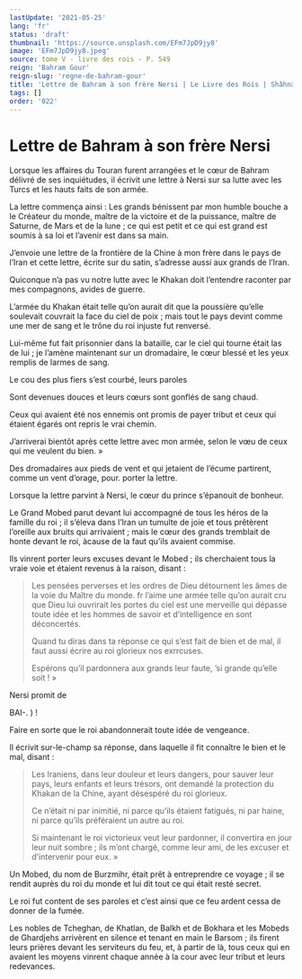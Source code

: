 ```yaml
---
lastUpdate: '2021-05-25'
lang: 'fr'
status: 'draft'
thumbnail: 'https://source.unsplash.com/EFm7JpD9jy8'
image: 'EFm7JpD9jy8.jpeg'
source: tome V - livre des rois - P. 549
reign: 'Bahram Gour'
reign-slug: 'regne-de-bahram-gour'
title: 'Lettre de Bahram à son frère Nersi | Le Livre des Rois | Shâhnâmeh'
tags: []
order: '022'
---
```


<!-- LTeX: language=fr -->

# Lettre de Bahram à son frère Nersi

Lorsque les affaires du Touran furent arrangées et le cœur de Bahram délivré de ses inquiétudes, il écrivit une lettre à Nersi sur sa lutte avec les Turcs et les hauts faits de son armée.

La lettre commença ainsi : Les grands bénissent par mon humble bouche a le Créateur du monde, maître de la victoire et de la puissance, maître de Saturne, de Mars et de la lune ; ce qui est petit et ce qui est grand est soumis à sa loi et l’avenir est dans sa main.

J’envoie une lettre de la frontière de la Chine à mon frère dans le pays de l’Iran et cette lettre, écrite sur du satin, s’adresse aussi aux grands de l’Iran.

Quiconque n’a pas vu notre lutte avec le Khakan doit l’entendre raconter par mes compagnons, avides de guerre.

L’armée du Khakan était telle qu’on aurait dit que la poussière qu’elle soulevait couvrait la face du ciel de poix ; mais tout le pays devint comme une mer de sang et le trône du roi injuste fut renversé.

Lui-même fut fait prisonnier dans la bataille, car le ciel qui tourne était las de lui ; je l’amène maintenant sur un dromadaire, le cœur blessé et les yeux remplis de larmes de sang.

Le cou des plus fiers s’est courbé, leurs paroles

Sont devenues douces et leurs cœurs sont gonflés de sang chaud.

Ceux qui avaient été nos ennemis ont promis de payer tribut et ceux qui étaient égarés ont repris le vrai chemin.

J’arriverai bientôt après cette lettre avec mon armée, selon le vœu de ceux qui me veulent du bien. »

Des dromadaires aux pieds de vent et qui jetaient de l’écume partirent, comme un vent d’orage, pour. porter la lettre.

Lorsque la lettre parvint à Nersi, le cœur du prince s’épanouit de bonheur.

Le Grand Mobed parut devant lui accompagné de tous les héros de la famille du roi ; il s’éleva dans l’Iran un tumulte de joie et tous prêtèrent l’oreille aux bruits qui arrivaient ; mais le cœur des grands tremblait de honte devant le roi, àcause de la faut qu’ils avaient commise.

Ils vinrent porter leurs excuses devant le Mobed ; ils cherchaient tous la vraie voie et étaient revenus à la raison, disant :

> Les pensées perverses et les ordres de Dieu détournent les âmes de la voie du Maître du monde. fr l’aime une armée telle qu’on aurait cru que Dieu lui ouvrirait les portes du ciel est une merveille qui dépasse toute idée et les hommes de savoir et d’intelligence en sont déconcertés.
>
> Quand tu diras dans ta réponse ce qui s’est fait de bien et de mal, il faut aussi écrire au roi glorieux nos exrrcuses.
>
> Espérons qu’il pardonnera aux grands leur faute, ’si grande qu’elle soit ! »

Nersi promit de

BAI-. ) !

Faire en sorte que le roi abandonnerait toute idée de vengeance.

Il écrivit sur-le-champ sa réponse, dans laquelle il fit connaître le bien et le mal, disant :

> Les Iraniens, dans leur douleur et leurs dangers, pour sauver leur pays, leurs enfants et leurs trésors, ont demandé la protection du Khakan de la Chine, ayant désespéré du roi glorieux.
>
> Ce n’était ni par inimitié, ni parce qu’ils étaient fatigués, ni par haine, ni parce qu’ils préféraient un autre au roi.
>
> Si maintenant le roi victorieux veut leur pardonner, il convertira en jour leur nuit sombre ; ils m’ont chargé, comme leur ami, de les excuser et d’intervenir pour eux. »

Un Mobed, du nom de Burzmihr, était prêt à entreprendre ce voyage ; il se rendit auprès du roi du monde et lui dit tout ce qui était resté secret.

Le roi fut content de ses paroles et c’est ainsi que ce feu ardent cessa de donner de la fumée.

Les nobles de Tcheghan, de Khatlan, de Balkh et de Bokhara et les Mobeds de Ghardjehs arrivèrent en silence et tenant en main le Barsom ; ils firent leurs prières devant les serviteurs du feu, et, à partir de là, tous ceux qui en avaient les moyens vinrent chaque année à la cour avec leur tribut et leurs redevances.
